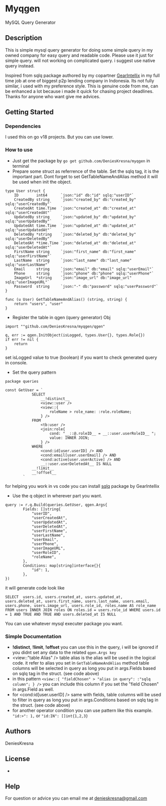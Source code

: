 # Myqgen

MySQL Query Generator

## Description

This is simple mysql query generator for doing some simple query in my owned company for easy query and readable code.
Please use it just for simple query. will not working on complicated query. i suggest use native query instead.

Inspired from sqlq package authored by my copartner [GearIntellix](https://github.com/gearintellix) in my full time job at one of biggest p2p lending company in Indonesia.
Its not fully similar, i used with my preference style.
This is genuine code from me, can be enhanced a lot because i made it quick for chasing project deadlines. Thanks for anyone who want give me advices.

## Getting Started

### Dependencies

I used this on go v18 projects. But you can use lower.

### How to use

* Just get the package by ```go get github.com/DeniesKresna/myqgen``` in terminal
* Prepare some struct as referrence of the table. Set the sqlq tag, it is the important part. Dont forget to set GetTableNameAndAlias method it will be used when init the object.
```
type User struct {
	ID        int64      `json:"id" db:"id" sqlq:"userID"`
	CreatedBy string     `json:"created_by" db:"created_by" sqlq:"userCreatedBy"`
	CreatedAt time.Time  `json:"created_at" db:"created_at" sqlq:"userCreatedAt"`
	UpdatedBy string     `json:"updated_by" db:"updated_by" sqlq:"userUpdatedBy"`
	UpdatedAt time.Time  `json:"updated_at" db:"updated_at" sqlq:"userUpdatedAt"`
	DeletedBy *string    `json:"deleted_by" db:"deleted_by" sqlq:"userDeletedBy"`
	DeletedAt *time.Time `json:"deleted_at" db:"deleted_at" sqlq:"userDeletedAt"`
	FirstName string     `json:"first_name" db:"first_name" sqlq:"userFirstName"`
	LastName  string     `json:"last_name" db:"last_name" sqlq:"userLastName"`
	Email     string     `json:"email" db:"email" sqlq:"userEmail"`
	Phone     string     `json:"phone" db:"phone" sqlq:"userPhone"`
	ImageUrl  *string    `json:"image_url" db:"image_url" sqlq:"userImageURL"`
	Password  string     `json:"-" db:"password" sqlq:"userPassword"`
}

func (u User) GetTableNameAndAlias() (string, string) {
	return "users", "user"
}
```
* Register the table in qgen (query generator) Obj
```
import ""github.com/DeniesKresna/myqgen/qgen"

q, err := qgen.InitObject(isLogged, types.User{}, types.Role{})
if err != nil {
	return
}
```
set isLogged value to true (boolean) if you want to check generated query in console.
* Set the query pattern
```
package queries

const GetUser = `
			SELECT
				__!distinct__
				<view::user />
				<view::{
					roleName > role_name: :role.roleName;
				} />
			FROM
				<tb:user />
				<join:role{
					cond: "__::@.roleID__ = __::user.userRoleID__ ";
					value: INNER JOIN;
				} />
			WHERE
				<cond:id[user.userID] /> AND
				<cond:email[user.userEmail] /> AND
				<cond:active[user.userActive] /> AND
				__::user.userDeletedAt__ IS NULL
			__!limit__
			__!offset__
		`
```
for helping you work in vs code you can install [sqlq](https://marketplace.visualstudio.com/items?itemName=GearIntellix.vscode-sqml) package by GearIntellix
* Use the q object in wherever part you want.
```
query := r.q.Build(queries.GetUser, qgen.Args{
		Fields: []string{
			"userID",
			"userCreatedAt",
			"userUpdatedAt",
			"userDeletedAt",
			"userFirstName",
			"userLastName",
			"userEmail",
			"userPhone",
			"userImageURL",
			"userRoleID",
			"roleName",
		},
		Conditions: map[string]interface{}{
			"id": 1,
		},
})
```

it will generate code look like 
```
SELECT  users.id, users.created_at, users.updated_at, users.deleted_at, users.first_name, users.last_name, users.email, users.phone, users.image_url, users.role_id, roles.name AS role_name FROM users INNER JOIN roles ON roles.id = users.role_id WHERE users.id = 1 AND TRUE AND TRUE AND users.deleted_at IS NULL 
```
You can use whatever mysql executer package you want.

### Simple Documentation

* __!distinct__, __!limit__, __!offset__ you can use this in the query, i will be ignored if you didnt set any data to the related ```qgen.Args key```
* <view::"table Alias" /> table alias is the alias will be used in the logical code. it refer to alias you set in ```GetTableNameAndAlias``` method
  table columns will be selected in query as long you put in args.Fields based on sqlq tag in the struct. (see code above)
* in this pattern 
```<view::{ "fieldChosen" > "alias in query": :"sqlq column"; } />```
    you can include this column if you set the "field Chosen" in args.Field as well.
* for <cond:id[user.userID] /> same with fields, table columns will be used to filter in query as long you put in args.Conditions based on sqlq tag in the struct. (see code above)
* for another operator condition you can use pattern like this example. ```"id:>": 1,``` or ```"id:IN": []int{1,2,3}```

## Authors

DeniesKresna

## License

-

## Help
For question or advice you can email me at denieskresna@gmail.com
